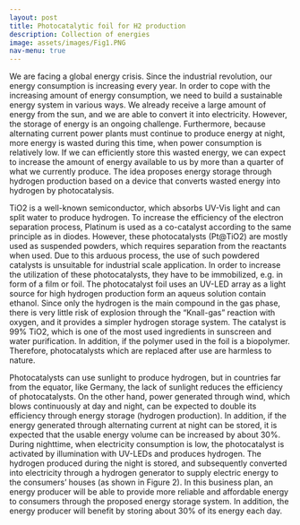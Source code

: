 ```yaml
---
layout: post
title: Photocatalytic foil for H2 production
description: Collection of energies
image: assets/images/Fig1.PNG
nav-menu: true
---
```


We are facing a global energy crisis. Since the industrial revolution, our energy consumption is increasing every year. In order to cope with the increasing amount of energy consumption, we need to build a sustainable energy system in various ways. We already receive a large amount of energy from the sun, and we are able to convert it into electricity. However, the storage of energy is an ongoing challenge. Furthermore, because alternating current power plants must continue to produce energy at night, more energy is wasted during this time, when power consumption is relatively low. If we can efficiently store this wasted energy, we can expect to increase the amount of energy available to us by more than a quarter of what we currently produce. The idea proposes energy storage through hydrogen production based on a device that converts wasted energy into hydrogen by photocatalysis.

TiO2 is a well-known semiconductor, which absorbs UV-Vis light and can split water to produce hydrogen. To increase the efficiency of the electron separation process, Platinum is used as a co-catalyst according to the same principle as in diodes. However, these photocatalysts (Pt@TiO2) are mostly used as suspended powders, which requires separation from the reactants when used. Due to this arduous process, the use of such powdered catalysts is unsuitable for industrial scale application. In order to increase the utilization of these photocatalysts, they have to be immobilized, e.g. in form of a film or foil. The photocatalyst foil uses an UV-LED array as a light source for high hydrogen production form an aqueus solution contain ethanol. Since only the hydrogen is the main compound in the gas phase, there is very little risk of explosion through the “Knall-gas” reaction with oxygen, and it provides a simpler hydrogen storage system. The catalyst is 99% TiO2, which is one of the most used ingredients in sunscreen and water purification. In addition, if the polymer used in the foil is a biopolymer. Therefore, photocatalysts which are replaced after use are harmless to nature.

Photocatalysts can use sunlight to produce hydrogen, but in countries far from the equator, like Germany, the lack of sunlight reduces the efficiency of photocatalysts. On the other hand, power generated through wind, which blows continuously at day and night, can be expected to double its efficiency through energy storage (hydrogen production). In addition, if the energy generated through alternating current at night can be stored, it is expected that the usable energy volume can be increased by about 30%. During nighttime, when electricity consumption is low, the photocatalyst is activated by illumination with UV-LEDs and produces hydrogen. The hydrogen produced during the night is stored, and subsequently converted into electricity through a hydrogen generator to supply electric energy to the consumers’ houses (as shown in Figure 2). In this business plan, an
energy producer will be able to provide more reliable and affordable energy to consumers through the proposed energy storage system. In addition, the energy producer will benefit by storing about 30% of its energy each day.
